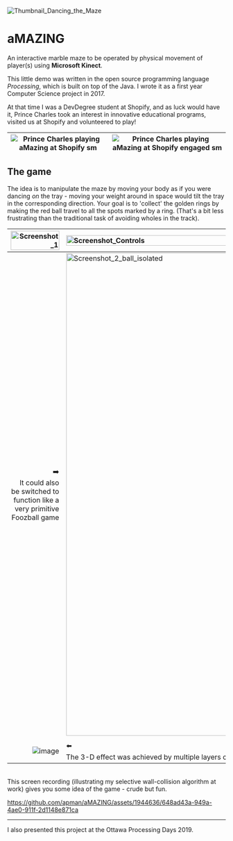 ![Thumbnail_Dancing_the_Maze](https://github.com/apman/aMAZING/assets/1944636/0a247a3f-0bda-48e7-a823-a0061bdfa270)

# aMAZING
An interactive marble maze to be operated by physical movement of player(s) using **Microsoft Kinect**.

This little demo was written in the open source programming language _Processing_, which is built on top of the Java. I wrote it as a first year Computer Science project in 2017.

At that time I was a DevDegree student at Shopify, and as luck would have it, Prince Charles took an interest in innovative educational programs, visited us at Shopify and volunteered to play!
 
| ![Prince Charles playing aMazing at Shopify sm](https://github.com/apman/aMAZING/assets/1944636/b57bf5e2-62ad-447d-93c6-24e63a3bdb88) | ![Prince Charles playing aMazing at Shopify engaged sm](https://github.com/apman/aMAZING/assets/1944636/5ad19c4d-e571-40ad-91c5-1a9c6d5ad1b5) |
|-----------|-----------|



## The game

The idea is to manipulate the maze by moving your body as if you were dancing _on_ the tray - moving your weight around in space would tilt the tray in the corresponding direction. Your goal is to 'collect' the golden rings by making the red ball travel to all the spots marked by a ring. (That's a bit less frustrating than the traditional task of avoiding wholes in the track).

| <img width="100%" alt="Screenshot_1" src="https://github.com/apman/aMAZING/assets/1944636/a4613ab2-8408-4f8d-8957-80e64bc71ea7"> | <img width="100%" alt="Screenshot_Controls" src="https://github.com/apman/aMAZING/assets/1944636/5c0de97e-26f6-40d8-b235-37df08f8cc95"> |
|----------:|:----------|
|  ➡️<br />It could also be switched to function like a very primitive Foozball game | <img width="1112" alt="Screenshot_2_ball_isolated" src="https://github.com/apman/aMAZING/assets/1944636/f012b105-67ad-457d-829a-50bd1163e149"> |
|  |  |
| ![image](https://github.com/apman/aMAZING/assets/1944636/9a5be213-5031-4900-9558-9f0fe939a9ce) | ⬅️<br />The 3-D effect was achieved by multiple layers of flat shapes and calculating their relative position depending on the current tilt 'angle' |



<br />This screen recording (illustrating my selective wall-collision algorithm at work) gives you some idea of the game - crude but fun. 

https://github.com/apman/aMAZING/assets/1944636/648ad43a-949a-4ae0-911f-2d1148e871ca

---
I also presented this project at the Ottawa Processing Days 2019. 


